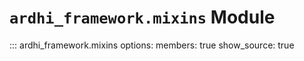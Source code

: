 # `ardhi_framework.mixins` Module

::: ardhi_framework.mixins
    options:
      members: true
      show_source: true
